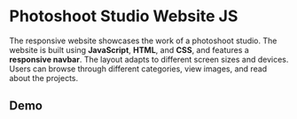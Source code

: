 # Photoshoot Studio Website JS

The responsive website showcases the work of a photoshoot studio. The website is built using **JavaScript**, **HTML**, and **CSS**, and features a **responsive navbar**. The layout adapts to different screen sizes and devices. Users can browse through different categories, view images, and read about the projects. 

## Demo


